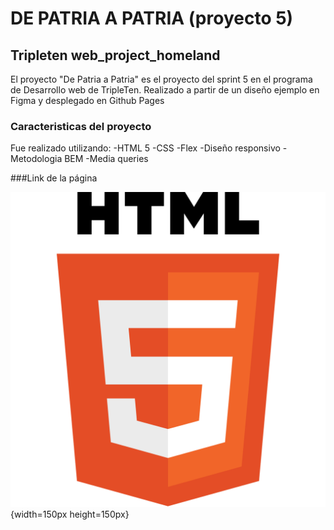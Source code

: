 # DE PATRIA A PATRIA (proyecto 5)

## Tripleten web_project_homeland

El proyecto "De Patria a Patria" es el proyecto del sprint 5 en el programa de Desarrollo web de TripleTen. Realizado a partir de un diseño ejemplo en Figma y desplegado en Github Pages

### Caracteristicas del proyecto

Fue realizado utilizando:
-HTML 5
-CSS
-Flex
-Diseño responsivo
-Metodologia BEM
-Media queries

###Link de la página

![HTML5-logo](./images/html-5-logo.svg) {width=150px height=150px}
